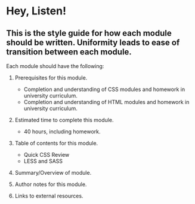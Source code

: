 # Hey, Listen! 

## This is the style guide for how each module should be written. Uniformity leads to ease of transition between each module. 

Each module should have the following: 
1. Prerequisites for this module.
	- Completion and understanding of CSS modules and homework in university curriculum. 
	- Completion and understanding of HTML modules and homework in university curriculum.
2. Estimated time to complete this module.
	- 40 hours, including homework. 
3. Table of contents for this module.
	- Quick CSS Review
	- LESS and SASS
	
4. Summary/Overview of module.
5. Author notes for this module.
6. Links to external resources.
